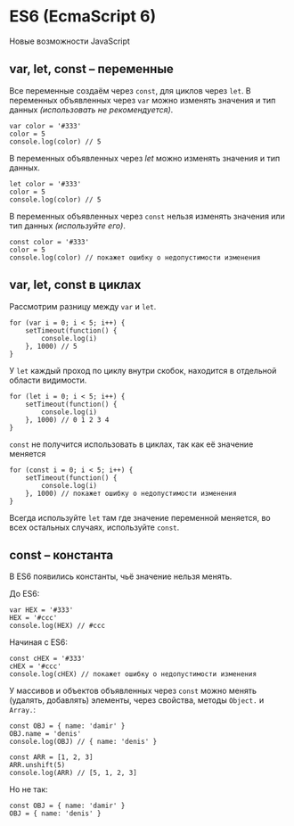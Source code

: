 # ES6 (EcmaScript 6)
Новые возможности JavaScript

## var, let, const &ndash; переменные
Все переменные создаём через `const`, для циклов через `let`. В переменных объявленных через `var` можно изменять значения и тип данных *(использовать не рекомендуется)*.

    var color = '#333'
    color = 5
    console.log(color) // 5
    
В переменных объявленных через *let* можно изменять значения и тип данных.

    let color = '#333'
    color = 5
    console.log(color) // 5

В переменных объявленных через `const` нельзя изменять значения или тип данных *(используйте его)*.

    const color = '#333'
    color = 5
    console.log(color) // покажет ошибку о недопустимости изменения

## var, let, const в циклах
Рассмотрим разницу между `var` и `let`.

    for (var i = 0; i < 5; i++) {
        setTimeout(function() {
            console.log(i)
        }, 1000) // 5
    }

У `let` каждый проход по циклу внутри скобок, находится в отдельной области видимости.

    for (let i = 0; i < 5; i++) {
        setTimeout(function() {
            console.log(i)
        }, 1000) // 0 1 2 3 4
    }

`const` не получится использовать в циклах, так как её значение меняется

    for (const i = 0; i < 5; i++) {
        setTimeout(function() {
            console.log(i)
        }, 1000) // покажет ошибку о недопустимости изменения
    }

Всегда используйте `let` там где значение переменной меняется, во всех остальных случаях, используйте `const`.

## const &ndash; константа
В ES6 появились константы, чьё значение нельзя менять.

До ES6:

    var HEX = '#333'
    HEX = '#ccc'
    console.log(HEX) // #ccc

Начиная с ES6:

    const cHEX = '#333'
    cHEX = '#ccc'
    console.log(cHEX) // покажет ошибку о недопустимости изменения

У массивов и объектов объявленных через `const` можно менять (удалять, добавлять) элементы, через свойства, методы `Object.` и `Array.`:

    const OBJ = { name: 'damir' }
    OBJ.name = 'denis'
    console.log(OBJ) // { name: 'denis' }

    const ARR = [1, 2, 3]
    ARR.unshift(5)
    console.log(ARR) // [5, 1, 2, 3]
 
 Но не так:
    
    const OBJ = { name: 'damir' }
    OBJ = { name: 'denis' }
 
